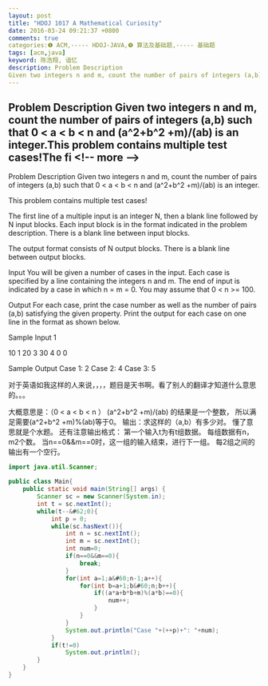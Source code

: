 ```yaml
---
layout: post
title: "HDOJ 1017 A Mathematical Curiosity"
date: 2016-03-24 09:21:37 +0800
comments: true
categories:❶ ACM,----- HDOJ-JAVA,❺ 算法及基础题,----- 基础题
tags: [acm,java]
keyword: 陈浩翔, 谙忆
description: Problem Description 
Given two integers n and m, count the number of pairs of integers (a,b) such that 0 < a < b < n and (a^2+b^2 +m)/(ab) is an integer.This problem contains multiple test cases!The fi 
---
```



Problem Description 
Given two integers n and m, count the number of pairs of integers (a,b) such that 0 &#60; a &#60; b &#60; n and (a^2+b^2 +m)/(ab) is an integer.This problem contains multiple test cases!The fi
&#60;!-- more --&#62;
----------

Problem Description
Given two integers n and m, count the number of pairs of integers (a,b) such that 0 &#60; a &#60; b &#60; n and (a^2+b^2 +m)/(ab) is an integer.

This problem contains multiple test cases!

The first line of a multiple input is an integer N, then a blank line followed by N input blocks. Each input block is in the format indicated in the problem description. There is a blank line between input blocks.

The output format consists of N output blocks. There is a blank line between output blocks.

 

Input
You will be given a number of cases in the input. Each case is specified by a line containing the integers n and m. The end of input is indicated by a case in which n = m = 0. You may assume that 0 &#60; n >= 100.

 

Output
For each case, print the case number as well as the number of pairs (a,b) satisfying the given property. Print the output for each case on one line in the format as shown below.

 

Sample Input
1

10 1
20 3
30 4
0 0
 

Sample Output
Case 1: 2
Case 2: 4
Case 3: 5

对于英语如我这样的人来说，，，，题目是天书啊。看了别人的翻译才知道什么意思的。。。

大概意思是：（0 &#60; a &#60; b &#60; n ） (a^2+b^2 +m)/(ab) 的结果是一个整数，
所以满足需要(a^2+b^2 +m)%(ab)等于0。
输出：求这样的（a,b）有多少对。
懂了意思就是个水题。
还有注意输出格式：
第一个输入t为有t组数据。
每组数据有n，m2个数。
当n==0&&m==0时，这一组的输入结束，进行下一组。
每2组之间的输出有一个空行。

```java
import java.util.Scanner;

public class Main{
	public static void main(String[] args) {
		Scanner sc = new Scanner(System.in);
		int t = sc.nextInt();
		while(t--&#62;0){
			int p = 0;
			while(sc.hasNext()){
				int n = sc.nextInt();
				int m = sc.nextInt();
				int num=0;
				if(n==0&&m==0){
					break;
				}
				for(int a=1;a&#60;n-1;a++){
					for(int b=a+1;b&#60;n;b++){
						if((a*a+b*b+m)%(a*b)==0){
							num++;
						}
					}
				}
				System.out.println("Case "+(++p)+": "+num);
			}
			if(t!=0)
				System.out.println();
		}
	}
}


```

